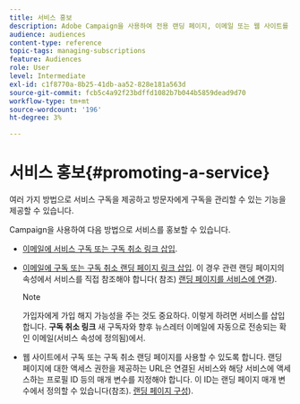 ```yaml
---
title: 서비스 홍보
description: Adobe Campaign을 사용하여 전용 랜딩 페이지, 이메일 또는 웹 사이트를 통해 서비스를 홍보하고 고객 참여를 유도합니다.
audience: audiences
content-type: reference
topic-tags: managing-subscriptions
feature: Audiences
role: User
level: Intermediate
exl-id: c1f8770a-8b25-41db-aa52-828e181a563d
source-git-commit: fcb5c4a92f23bdffd1082b7b044b5859dead9d70
workflow-type: tm+mt
source-wordcount: '196'
ht-degree: 3%

---
```


# 서비스 홍보{#promoting-a-service}

여러 가지 방법으로 서비스 구독을 제공하고 방문자에게 구독을 관리할 수 있는 기능을 제공할 수 있습니다.

Campaign을 사용하여 다음 방법으로 서비스를 홍보할 수 있습니다.

* [이메일에 서비스 구독 또는 구독 취소 링크 삽입](../../designing/using/links.md#inserting-a-link).

* [이메일에 구독 또는 구독 취소 랜딩 페이지 링크 삽입](../../designing/using/links.md). 이 경우 관련 랜딩 페이지의 속성에서 서비스를 직접 참조해야 합니다( 참조) [랜딩 페이지를 서비스에 연결](../../channels/using/configuring-landing-page.md#linking-a-landing-page-to-a-service)).

   >[!NOTE]
   >
   >가입자에게 가입 해지 가능성을 주는 것도 중요하다. 이렇게 하려면 서비스를 삽입합니다. <b>구독 취소 링크</b> 새 구독자와 향후 뉴스레터 이메일에 자동으로 전송되는 확인 이메일(서비스 속성에 정의됨)에서.

* 웹 사이트에서 구독 또는 구독 취소 랜딩 페이지를 사용할 수 있도록 합니다. 랜딩 페이지에 대한 액세스 권한을 제공하는 URL은 연결된 서비스와 해당 서비스에 액세스하는 프로필 ID 등의 매개 변수를 지정해야 합니다. 이 ID는 랜딩 페이지 매개 변수에서 정의할 수 있습니다(참조). [랜딩 페이지 구성](../../channels/using/configuring-landing-page.md)).
